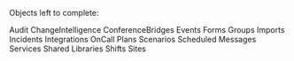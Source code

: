 Objects left to complete:


<!-- Attachements -->
Audit
ChangeIntelligence
ConferenceBridges
Events
Forms
Groups
Imports
Incidents
Integrations
OnCall
Plans
Scenarios
Scheduled Messages
Services
Shared Libraries
Shifts
Sites